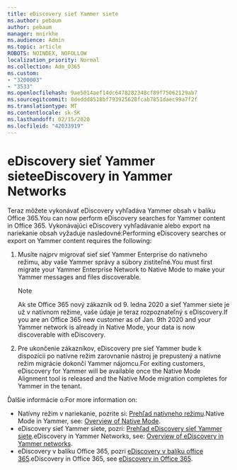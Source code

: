 ```yaml
---
title: eDiscovery sieť Yammer siete
ms.author: pebaum
author: pebaum
manager: mnirkhe
ms.audience: Admin
ms.topic: article
ROBOTS: NOINDEX, NOFOLLOW
localization_priority: Normal
ms.collection: Adm_O365
ms.custom:
- "3200003"
- "3533"
ms.openlocfilehash: 9ae5014aef14dc6478282348cf89f75062129ab7
ms.sourcegitcommit: 8deddd8518bf793925628fcab7851daec99a7f2f
ms.translationtype: MT
ms.contentlocale: sk-SK
ms.lasthandoff: 02/15/2020
ms.locfileid: "42033919"
---
```

# <a name="ediscovery-in-yammer-networks"></a><span data-ttu-id="ce81d-102">eDiscovery sieť Yammer siete</span><span class="sxs-lookup"><span data-stu-id="ce81d-102">eDiscovery in Yammer Networks</span></span>

<span data-ttu-id="ce81d-103">Teraz môžete vykonávať eDiscovery vyhľadáva Yammer obsah v balíku Office 365.</span><span class="sxs-lookup"><span data-stu-id="ce81d-103">You can now perform eDiscovery searches for Yammer content in Office 365.</span></span>  <span data-ttu-id="ce81d-104">Vykonávajúci eDiscovery vyhľadávanie alebo export na nariekanie obsah vyžaduje nasledovné:</span><span class="sxs-lookup"><span data-stu-id="ce81d-104">Performing eDiscovery searches or export on Yammer content requires the following:</span></span>

1. <span data-ttu-id="ce81d-105">Musíte najprv migrovať sieť sieť Yammer Enterprise do natívneho režimu, aby vaše Yammer správy a súbory zistiteľné.</span><span class="sxs-lookup"><span data-stu-id="ce81d-105">You must first migrate your Yammer Enterprise Network to Native Mode to make your Yammer messages and files discoverable.</span></span>

   > [!NOTE] 
   ><span data-ttu-id="ce81d-106">Ak ste Office 365 nový zákazník od 9. ledna 2020 a sieť Yammer siete je už v natívnom režime, vaše údaje je teraz rozpoznateľný s eDiscovery.</span><span class="sxs-lookup"><span data-stu-id="ce81d-106">If you are an Office 365 new customer as of Jan. 9th 2020 and your Yammer network is already in Native Mode, your data is now discoverable with eDiscovery.</span></span>

2. <span data-ttu-id="ce81d-107">Pre ukončenie zákazníkov, eDiscovery pre sieť Yammer bude k dispozícii po natívne režim zarovnanie nástroj je prepustený a natívne režim migrácie dokončí Yammer nájomcu.</span><span class="sxs-lookup"><span data-stu-id="ce81d-107">For exiting customers, eDiscovery for Yammer will be available once the Native Mode Alignment tool is released and the Native Mode migration completes for Yammer in the tenant.</span></span>

<span data-ttu-id="ce81d-108">Ďalšie informácie o:</span><span class="sxs-lookup"><span data-stu-id="ce81d-108">For more information on:</span></span>

- <span data-ttu-id="ce81d-109">Natívny režim v nariekanie, pozrite si: [Prehľad natívneho režimu](https://docs.microsoft.com/yammer/configure-your-yammer-network/overview-native-mode).</span><span class="sxs-lookup"><span data-stu-id="ce81d-109">Native Mode in Yammer, see: [Overview of Native Mode](https://docs.microsoft.com/yammer/configure-your-yammer-network/overview-native-mode).</span></span>
- <span data-ttu-id="ce81d-110">eDiscovery sieť Yammer siete, pozri: [Prehľad eDiscovery sieť Yammer siete](https://docs.microsoft.com/en-us/yammer/manage-security-and-compliance/overview-of-ediscovery).</span><span class="sxs-lookup"><span data-stu-id="ce81d-110">eDiscovery in Yammer Networks, see: [Overview of eDiscovery in Yammer networks](https://docs.microsoft.com/en-us/yammer/manage-security-and-compliance/overview-of-ediscovery).</span></span>
- <span data-ttu-id="ce81d-111">eDiscovery v balíku Office 365, pozri [eDiscovery v balíku office 365](https://docs.microsoft.com/en-us/microsoft-365/compliance/ediscovery).</span><span class="sxs-lookup"><span data-stu-id="ce81d-111">eDiscovery in Office 365, see [eDiscovery in Office 365](https://docs.microsoft.com/en-us/microsoft-365/compliance/ediscovery).</span></span>
